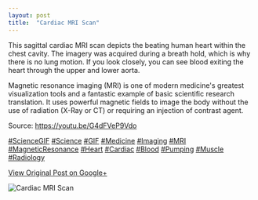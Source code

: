```yaml
---
layout: post
title:  "Cardiac MRI Scan"
---
```


This sagittal cardiac MRI scan depicts the beating human heart within the
chest cavity. The imagery was acquired during a breath hold, which is why
there is no lung motion. If you look closely, you can see blood exiting the
heart through the upper and lower aorta.  
  
Magnetic resonance imaging (MRI) is one of modern medicine's greatest
visualization tools and a fantastic example of basic scientific research
translation. It uses powerful magnetic fields to image the body without the
use of radiation (X-Ray or CT) or requiring an injection of contrast agent.  
  
Source: <https://youtu.be/G4dFVeP9Vdo>  
  
[#ScienceGIF](https://plus.google.com/s/%23ScienceGIF/posts)
[#Science](https://plus.google.com/s/%23Science/posts)
[#GIF](https://plus.google.com/s/%23GIF/posts)
[#Medicine](https://plus.google.com/s/%23Medicine/posts)
[#Imaging](https://plus.google.com/s/%23Imaging/posts)
[#MRI](https://plus.google.com/s/%23MRI/posts)
[#MagneticResonance](https://plus.google.com/s/%23MagneticResonance/posts)
[#Heart](https://plus.google.com/s/%23Heart/posts)
[#Cardiac](https://plus.google.com/s/%23Cardiac/posts)
[#Blood](https://plus.google.com/s/%23Blood/posts)
[#Pumping](https://plus.google.com/s/%23Pumping/posts)
[#Muscle](https://plus.google.com/s/%23Muscle/posts)
[#Radiology](https://plus.google.com/s/%23Radiology/posts)

[View Original Post on Google+](https://plus.google.com/+ColinSullender/posts/EoiEqa9AX6h)

![Cardiac MRI Scan](/assets/img/2015-08-26-Cardiac-MRI-Scan.gif)
